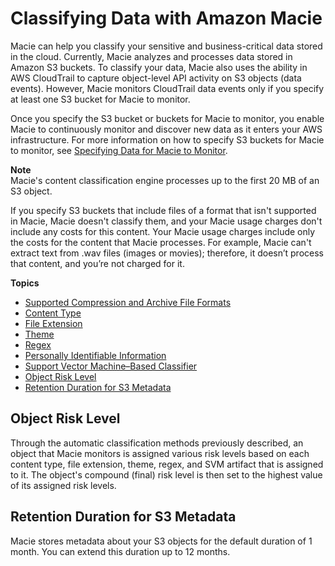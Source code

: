 # Classifying Data with Amazon Macie<a name="macie-classify-data"></a>

Macie can help you classify your sensitive and business\-critical data stored in the cloud\. Currently, Macie analyzes and processes data stored in Amazon S3 buckets\. To classify your data, Macie also uses the ability in AWS CloudTrail to capture object\-level API activity on S3 objects \(data events\)\. However, Macie monitors CloudTrail data events only if you specify at least one S3 bucket for Macie to monitor\. 

Once you specify the S3 bucket or buckets for Macie to monitor, you enable Macie to continuously monitor and discover new data as it enters your AWS infrastructure\. For more information on how to specify S3 buckets for Macie to monitor, see [Specifying Data for Macie to Monitor](macie-integration.md#macie-integration-services)\.

**Note**  
Macie's content classification engine processes up to the first 20 MB of an S3 object\. 

If you specify S3 buckets that include files of a format that isn't supported in Macie, Macie doesn't classify them, and your Macie usage charges don't include any costs for this content\. Your Macie usage charges include only the costs for the content that Macie processes\. For example, Macie can't extract text from \.wav files \(images or movies\); therefore, it doesn’t process that content, and you’re not charged for it\.

**Topics**
+ [Supported Compression and Archive File Formats](macie-compression-archive-formats.md)
+ [Content Type](macie-classify-objects-content-type.md)
+ [File Extension](macie-classify-objects-file-extension.md)
+ [Theme](macie-classify-objects-theme.md)
+ [Regex](macie-classify-objects-regex.md)
+ [Personally Identifiable Information](macie-classify-objects-pii.md)
+ [Support Vector Machine–Based Classifier](macie-classify-objects-classifier.md)
+ [Object Risk Level](#compound-score)
+ [Retention Duration for S3 Metadata](#metadata-retention-duration)

## Object Risk Level<a name="compound-score"></a>

Through the automatic classification methods previously described, an object that Macie monitors is assigned various risk levels based on each content type, file extension, theme, regex, and SVM artifact that is assigned to it\. The object's compound \(final\) risk level is then set to the highest value of its assigned risk levels\.

## Retention Duration for S3 Metadata<a name="metadata-retention-duration"></a>

Macie stores metadata about your S3 objects for the default duration of 1 month\. You can extend this duration up to 12 months\.